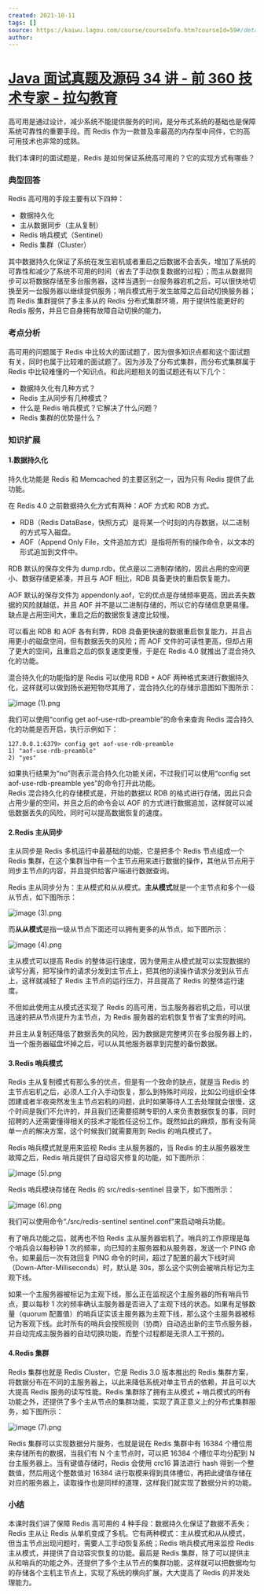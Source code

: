```yaml
---
created: 2021-10-11
tags: []
source: https://kaiwu.lagou.com/course/courseInfo.htm?courseId=59#/detail/pc?id=1760
author: 
---
```


# [Java 面试真题及源码 34 讲 - 前 360 技术专家 - 拉勾教育](https://kaiwu.lagou.com/course/courseInfo.htm?courseId=59#/detail/pc?id=1760)


高可用是通过设计，减少系统不能提供服务的时间，是分布式系统的基础也是保障系统可靠性的重要手段。而 Redis 作为一款普及率最高的内存型中间件，它的高可用技术也非常的成熟。

我们本课时的面试题是，Redis 是如何保证系统高可用的？它的实现方式有哪些？

### 典型回答

Redis 高可用的手段主要有以下四种：

-   数据持久化
-   主从数据同步（主从复制）
-   Redis 哨兵模式（Sentinel）
-   Redis 集群（Cluster）

其中数据持久化保证了系统在发生宕机或者重启之后数据不会丢失，增加了系统的可靠性和减少了系统不可用的时间（省去了手动恢复数据的过程）；而主从数据同步可以将数据存储至多台服务器，这样当遇到一台服务器宕机之后，可以很快地切换至另一台服务器以继续提供服务；哨兵模式用于发生故障之后自动切换服务器；而 Redis 集群提供了多主多从的 Redis 分布式集群环境，用于提供性能更好的 Redis 服务，并且它自身拥有故障自动切换的能力。

### 考点分析

高可用的问题属于 Redis 中比较大的面试题了，因为很多知识点都和这个面试题有关，同时也属于比较难的面试题了。因为涉及了分布式集群，而分布式集群属于 Redis 中比较难懂的一个知识点。和此问题相关的面试题还有以下几个：

-   数据持久化有几种方式？
-   Redis 主从同步有几种模式？
-   什么是 Redis 哨兵模式？它解决了什么问题？
-   Redis 集群的优势是什么？

### 知识扩展

#### 1.数据持久化

持久化功能是 Redis 和 Memcached 的主要区别之一，因为只有 Redis 提供了此功能。

在 Redis 4.0 之前数据持久化方式有两种：AOF 方式和 RDB 方式。

-   RDB（Redis DataBase，快照方式）是将某一个时刻的内存数据，以二进制的方式写入磁盘。
-   AOF（Append Only File，文件追加方式）是指将所有的操作命令，以文本的形式追加到文件中。

RDB 默认的保存文件为 dump.rdb，优点是以二进制存储的，因此占用的空间更小、数据存储更紧凑，并且与 AOF 相比，RDB 具备更快的重启恢复能力。

AOF 默认的保存文件为 appendonly.aof，它的优点是存储频率更高，因此丢失数据的风险就越低，并且 AOF 并不是以二进制存储的，所以它的存储信息更易懂。缺点是占用空间大，重启之后的数据恢复速度比较慢。

可以看出 RDB 和 AOF 各有利弊，RDB 具备更快速的数据重启恢复能力，并且占用更小的磁盘空间，但有数据丢失的风险；而 AOF 文件的可读性更高，但却占用了更大的空间，且重启之后的恢复速度更慢，于是在 Redis 4.0 就推出了混合持久化的功能。

混合持久化的功能指的是 Redis 可以使用 RDB + AOF 两种格式来进行数据持久化，这样就可以做到扬长避短物尽其用了，混合持久化的存储示意图如下图所示：

![image (1).png](https://s0.lgstatic.com/i/image/M00/0F/40/CgqCHl7HRL-ARaj7AABVIFnJgfE685.png)

我们可以使用“config get aof-use-rdb-preamble”的命令来查询 Redis 混合持久化的功能是否开启，执行示例如下：

```
127.0.0.1:6379> config get aof-use-rdb-preamble
1) "aof-use-rdb-preamble"
2) "yes"
```

如果执行结果为“no”则表示混合持久化功能关闭，不过我们可以使用“config set aof-use-rdb-preamble yes”的命令打开此功能。  
Redis 混合持久化的存储模式是，开始的数据以 RDB 的格式进行存储，因此只会占用少量的空间，并且之后的命令会以 AOF 的方式进行数据追加，这样就可以减低数据丢失的风险，同时可以提高数据恢复的速度。

#### 2.Redis 主从同步

主从同步是 Redis 多机运行中最基础的功能，它是把多个 Redis 节点组成一个 Redis 集群，在这个集群当中有一个主节点用来进行数据的操作，其他从节点用于同步主节点的内容，并且提供给客户端进行数据查询。

Redis 主从同步分为：主从模式和从从模式。**主从模式**就是一个主节点和多个一级从节点，如下图所示：

![image (3).png](https://s0.lgstatic.com/i/image/M00/0F/40/CgqCHl7HRNaAUEFMAADdgcS-e7A625.png)

而**从从模式**是指一级从节点下面还可以拥有更多的从节点，如下图所示：

![image (4).png](https://s0.lgstatic.com/i/image/M00/0F/40/CgqCHl7HRN-APxPIAAFbO6pdGEk455.png)

主从模式可以提高 Redis 的整体运行速度，因为使用主从模式就可以实现数据的读写分离，把写操作的请求分发到主节点上，把其他的读操作请求分发到从节点上，这样就减轻了 Redis 主节点的运行压力，并且提高了 Redis 的整体运行速度。

不但如此使用主从模式还实现了 Redis 的高可用，当主服务器宕机之后，可以很迅速的把从节点提升为主节点，为 Redis 服务器的宕机恢复节省了宝贵的时间。

并且主从复制还降低了数据丢失的风险，因为数据是完整拷贝在多台服务器上的，当一个服务器磁盘坏掉之后，可以从其他服务器拿到完整的备份数据。

#### 3.Redis 哨兵模式

Redis 主从复制模式有那么多的优点，但是有一个致命的缺点，就是当 Redis 的主节点宕机之后，必须人工介入手动恢复，那么到特殊时间段，比如公司组织全体团建或者半夜突然发生主节点宕机的问题，此时如果等待人工去处理就会很慢，这个时间是我们不允许的，并且我们还需要招聘专职的人来负责数据恢复的事，同时招聘的人还需要懂得相关的技术才能胜任这份工作。既然如此的麻烦，那有没有简单一点的解决方案，这个时候我们就需要用到 Redis 的哨兵模式了。

Redis 哨兵模式就是用来监视 Redis 主从服务器的，当 Redis 的主从服务器发生故障之后，Redis 哨兵提供了自动容灾修复的功能，如下图所示：

![image (5).png](https://s0.lgstatic.com/i/image/M00/0F/40/CgqCHl7HRPGAOotiAAEnlC_LOmI256.png)

Redis 哨兵模块存储在 Redis 的 src/redis-sentinel 目录下，如下图所示：

![image (6).png](https://s0.lgstatic.com/i/image/M00/0F/35/Ciqc1F7HRPiAT6ITAAEMYbbe7uE121.png)

我们可以使用命令“./src/redis-sentinel sentinel.conf”来启动哨兵功能。

有了哨兵功能之后，就再也不怕 Redis 主从服务器宕机了。哨兵的工作原理是每个哨兵会以每秒钟 1 次的频率，向已知的主服务器和从服务器，发送一个 PING 命令。如果最后一次有效回复 PING 命令的时间，超过了配置的最大下线时间（Down-After-Milliseconds）时，默认是 30s，那么这个实例会被哨兵标记为主观下线。

如果一个主服务器被标记为主观下线，那么正在监视这个主服务器的所有哨兵节点，要以每秒 1 次的频率确认主服务器是否进入了主观下线的状态。如果有足够数量（quorum 配置值）的哨兵证实该主服务器为主观下线，那么这个主服务器被标记为客观下线。此时所有的哨兵会按照规则（协商）自动选出新的主节点服务器，并自动完成主服务器的自动切换功能，而整个过程都是无须人工干预的。

#### 4.Redis 集群

Redis 集群也就是 Redis Cluster，它是 Redis 3.0 版本推出的 Redis 集群方案，将数据分布在不同的主服务器上，以此来降低系统对单主节点的依赖，并且可以大大提高 Redis 服务的读写性能。Redis 集群除了拥有主从模式 + 哨兵模式的所有功能之外，还提供了多个主从节点的集群功能，实现了真正意义上的分布式集群服务，如下图所示：

![image (7).png](https://s0.lgstatic.com/i/image/M00/0F/40/CgqCHl7HRQiASHI6AAEIfzYWTpo237.png)

Redis 集群可以实现数据分片服务，也就是说在 Redis 集群中有 16384 个槽位用来存储所有的数据，当我们有 N 个主节点时，可以把 16384 个槽位平均分配到 N 台主服务器上。当有键值存储时，Redis 会使用 crc16 算法进行 hash 得到一个整数值，然后用这个整数值对 16384 进行取模来得到具体槽位，再把此键值存储在对应的服务器上，读取操作也是同样的道理，这样我们就实现了数据分片的功能。

### 小结

本课时我们讲了保障 Redis 高可用的 4 种手段：数据持久化保证了数据不丢失；Redis 主从让 Redis 从单机变成了多机。它有两种模式：主从模式和从从模式，但当主节点出现问题时，需要人工手动恢复系统；Redis 哨兵模式用来监控 Redis 主从模式，并提供了自动容灾恢复的功能。最后是 Redis 集群，除了可以提供主从和哨兵的功能之外，还提供了多个主从节点的集群功能，这样就可以把数据均匀的存储各个主机主节点上，实现了系统的横向扩展，大大提高了 Redis 的并发处理能力。
